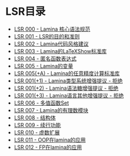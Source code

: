 # LSR目录
- [LSR 000 - Lamina 核心语法规范](store/LSR-000.md)
- [LSR 001 - LSR的目的和准则](store/LSR-001.md)
- [LSR 002 - Lamina代码风格建议](store/LSR-002.md)
- [LSR 003 - Lamina的LaTeXShow标准库](store/LSR-003.md)
- [LSR 004 - 匿名函数表达式](store/LSR-004.md)
- [LSR 005 - Lamina的变量](store/LSR-005.md)
- [LSR 005(+A) - Lamina的任意精度计算标准库](store/LSR-005(+A).md)
- [LSR 001(+1) - Lamina类型系统增强提议 - 拒绝](store/LSR-001(+1).md)
- [LSR 001(+2) - Lamina语法糖增强提议 - 拒绝](store/LSR-001(+2).md)
- [LSR 001(+3) - Lamina语言其他增强提议 - 拒绝](store/LSR-001(+3).md)
- [LSR 006 - 多值函数Set ](store/LSR-006.md)
- [LSR 007 - Lamina的有理数模块](store/LSR-007.md)
- [LSR 008 - 结构体](store/LSR-008.md)
- [LSR 009 - 续行功能](store/LSR-009.md) 
- [LSR 010 - 虚数扩展](store/LSR-010.md) 
- [LSR 011 - OOP在lamina的应用](store/LSR-011.md) 
- [LSR 012 - FP在lamina的应用](store/LSR-012.md) 
